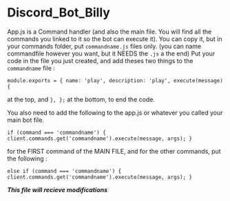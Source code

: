 # Discord_Bot_Billy
App.js is a Command handler (and also the main file. You will find all the commands you linked to it so the bot can execute it). You can copy it, but in your commands folder, put `commandname.js`  files only. (you can name commandfile however you want, but it NEEDS the `.js` a the end) Put your code in the file you just created, and add theses two things to the `commandname` file : 

`module.exports = {
    name: 'play',
    description: 'play',
    execute(message) {`

at the top, and
`
    },
};
`
at the bottom, to end the code.

You also need to add the following to the app.js or whatever you called your main bot file.

`if (command === 'commandname') {
		client.commands.get('commandname').execute(message, args);
}`

for the FIRST command of the MAIN FILE, and for the other commands, put the following :

`else if (command === 'commandname') {
		client.commands.get('commandname').execute(message, args);
}`


***This file will recieve modifications***
